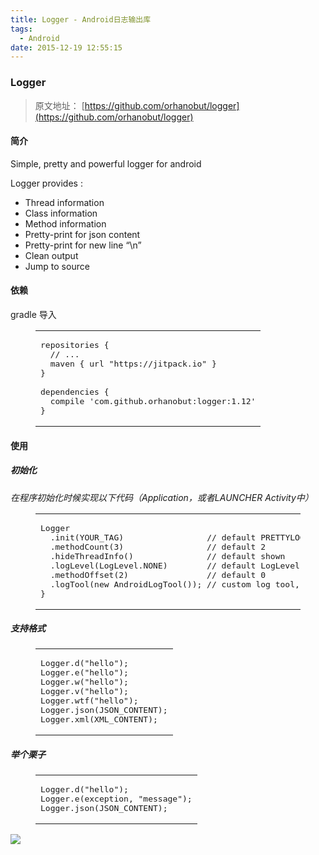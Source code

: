 ```yaml
---
title: Logger - Android日志输出库
tags:
  - Android
date: 2015-12-19 12:55:15
---
```


### Logger
> 原文地址： [https://github.com/orhanobut/logger](https://github.com/orhanobut/logger)

#### 简介

Simple, pretty and powerful logger for android

Logger provides :

*   Thread information
*   Class information
*   Method information
*   Pretty-print for json content
*   Pretty-print for new line “\n”
*   Clean output
*   Jump to source

#### 依赖

gradle 导入

<figure class="highlight gradle"><table><tr><td class="code"><pre><span class="line"><span class="keyword">repositories</span> &#123;</span>
<span class="line">  <span class="comment">// ...</span></span>
<span class="line">  maven &#123; url <span class="string">"https://jitpack.io"</span> &#125;</span>
<span class="line">&#125;</span>
<span class="line"></span>
<span class="line"><span class="keyword">dependencies</span> &#123;</span>
<span class="line">  <span class="keyword">compile</span> <span class="string">'com.github.orhanobut:logger:1.12'</span></span>
<span class="line">&#125;</span>
</pre></td></tr></table></figure>

#### 使用

##### 初始化

_在程序初始化时候实现以下代码（Application，或者LAUNCHER Activity中）_

<figure class="highlight haskell"><table><tr><td class="code"><pre><span class="line"><span class="type">Logger</span></span>
<span class="line">  .init(<span class="type">YOUR_TAG</span>)                 // <span class="default"><span class="keyword">default</span> <span class="type">PRETTYLOGGER</span> or use just init<span class="container">()</span></span></span>
<span class="line">  .methodCount(<span class="number">3</span>)                 // <span class="default"><span class="keyword">default</span> 2</span></span>
<span class="line">  .hideThreadInfo()               // <span class="default"><span class="keyword">default</span> shown</span></span>
<span class="line">  .logLevel(<span class="type">LogLevel</span>.<span class="type">NONE</span>)        // <span class="default"><span class="keyword">default</span> <span class="type">LogLevel</span>.<span class="type">FULL</span></span></span>
<span class="line">  .methodOffset(<span class="number">2</span>)                // <span class="default"><span class="keyword">default</span> 0</span></span>
<span class="line">  .logTool(new <span class="type">AndroidLogTool</span>()); // custom log tool, optional</span>
<span class="line">&#125;</span>
</pre></td></tr></table></figure>

##### 支持格式
<figure class="highlight stata"><table><tr><td class="code"><pre><span class="line">Logger.<span class="literal">d</span>(<span class="string">"hello"</span>);</span>
<span class="line">Logger.<span class="literal">e</span>(<span class="string">"hello"</span>);</span>
<span class="line">Logger.<span class="literal">w</span>(<span class="string">"hello"</span>);</span>
<span class="line">Logger.v(<span class="string">"hello"</span>);</span>
<span class="line">Logger.wtf(<span class="string">"hello"</span>);</span>
<span class="line">Logger.json(JSON_CONTENT);</span>
<span class="line">Logger.xml(XML_CONTENT);</span>
</pre></td></tr></table></figure>

##### 举个栗子
<figure class="highlight stata"><table><tr><td class="code"><pre><span class="line">Logger.<span class="literal">d</span>(<span class="string">"hello"</span>);</span>
<span class="line">Logger.<span class="literal">e</span>(exception, <span class="string">"message"</span>);</span>
<span class="line">Logger.json(JSON_CONTENT);</span>
</pre></td></tr></table></figure>

![](https://raw.githubusercontent.com/orhanobut/logger/master/images/logger-log.png)